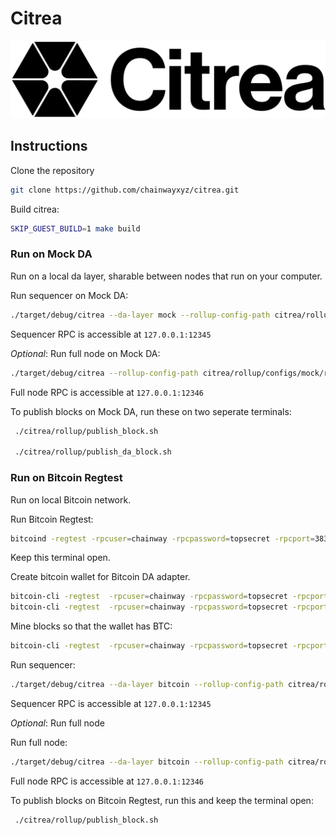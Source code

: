 # Citrea

![](assets/citrea-logo.png)

## Instructions

Clone the repository

```sh
git clone https://github.com/chainwayxyz/citrea.git
```

Build citrea:

```sh
SKIP_GUEST_BUILD=1 make build
```

### Run on Mock DA

Run on a local da layer, sharable between nodes that run on your computer.

Run sequencer on Mock DA:

```sh
./target/debug/citrea --da-layer mock --rollup-config-path citrea/rollup/configs/mock/sequencer_rollup_config.toml --sequencer-config-path citrea/rollup/configs/mock/sequencer_config.toml --genesis-paths citrea/test-data/genesis/demo-tests/mock
```

Sequencer RPC is accessible at `127.0.0.1:12345`

_Optional_: Run full node on Mock DA:

```sh
./target/debug/citrea --rollup-config-path citrea/rollup/configs/mock/rollup_config.toml --genesis-paths citrea/test-data/genesis/demo-tests/mock
```

Full node RPC is accessible at `127.0.0.1:12346`

To publish blocks on Mock DA, run these on two seperate terminals:

```sh
 ./citrea/rollup/publish_block.sh

 ./citrea/rollup/publish_da_block.sh
```

### Run on Bitcoin Regtest

Run on local Bitcoin network.

Run Bitcoin Regtest:

```sh
bitcoind -regtest -rpcuser=chainway -rpcpassword=topsecret -rpcport=38332 -txindex=1
```

Keep this terminal open.

Create bitcoin wallet for Bitcoin DA adapter.

```sh
bitcoin-cli -regtest  -rpcuser=chainway -rpcpassword=topsecret -rpcport=38332 createwallet citreatesting
bitcoin-cli -regtest  -rpcuser=chainway -rpcpassword=topsecret -rpcport=38332 loadwallet citreatesting
```

Mine blocks so that the wallet has BTC:

```sh
bitcoin-cli -regtest  -rpcuser=chainway -rpcpassword=topsecret -rpcport=38332 -generate 201
```

Run sequencer:

```sh
./target/debug/citrea --da-layer bitcoin --rollup-config-path citrea/rollup/configs/bitcoin-regtest/sequencer_rollup_config.toml --sequencer-config-path citrea/rollup/configs/bitcoin-regtest/sequencer_config.toml --genesis-paths citrea/test-data/genesis/demo-tests/bitcoin-regtest
```

Sequencer RPC is accessible at `127.0.0.1:12345`

_Optional_: Run full node

Run full node:

```sh
./target/debug/citrea --da-layer bitcoin --rollup-config-path citrea/rollup/configs/bitcoin-regtest/rollup_config.toml --genesis-paths citrea/test-data/genesis/demo-tests/bitcoin-regtest
```

Full node RPC is accessible at `127.0.0.1:12346`

To publish blocks on Bitcoin Regtest, run this and keep the terminal open:

```sh
 ./citrea/rollup/publish_block.sh
```
